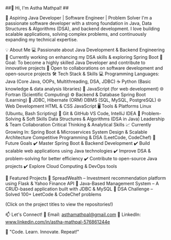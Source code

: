 ##👋 Hi, I'm Astha Mathpal! ##

🚀 Aspiring Java Developer | Software Engineer | Problem Solver I'm a passionate software developer with a strong foundation in Java, Data Structures & Algorithms (DSA), and backend development. I love building scalable applications, solving complex problems, and continuously expanding my technical expertise.

💡 About Me 💻 Passionate about Java Development & Backend Engineering 🚀 Currently working on enhancing my DSA skills & exploring Spring Boot 🎯 Goal: To become a highly skilled Java Developer and contribute to innovative projects 🤝 Open to collaborations on software development and open-source projects 🛠️ Tech Stack & Skills 💻 Programming Languages: Java (Core Java, OOPs, Multithreading, DSA, JDBC) ☕ Python (Basic knowledge & data analysis libraries) 🐍 JavaScript (for web development) 🌐 Fortran (Scientific Computing) ⚙️ Backend & Database Spring Boot (Learning) 🌱 JDBC, Hibernate (ORM) DBMS (SQL, MySQL, PostgreSQL) 🌐 Web Development HTML & CSS JavaScript 🖥️ Tools & Platforms Linux (Ubuntu, Bash Scripting) 🐧 Git & GitHub VS Code, IntelliJ IDEA 🧠 Problem-Solving & Soft Skills Data Structures & Algorithms (DSA in Java) Leadership & Team Collaboration Critical Thinking & Analytical Skills 📈 Currently Growing In: Spring Boot & Microservices System Design & Scalable Architecture Competitive Programming & DSA (LeetCode, CodeChef) 🎯 Future Goals ✔️ Master Spring Boot & Backend Development ✔️ Build scalable web applications using Java technologies ✔️ Improve DSA & problem-solving for better efficiency ✔️ Contribute to open-source Java projects ✔️ Explore Cloud Computing & DevOps tools

📂 Featured Projects 🔹 SpreadWealth – Investment recommendation platform using Flask & Yahoo Finance API 🔹 Java-Based Management System – A CRUD-based application built with JDBC & MySQL 🔹 DSA Challenge – Solved 100+ LeetCode & CodeChef problems

(Click on the project titles to view the repositories!)

📫 Let's Connect! 📧 Email: asthamathpal@gmail.com 🔗 LinkedIn: www.linkedin.com/in/astha-mathpal-576861244e

🚀 "Code. Learn. Innovate. Repeat!"
